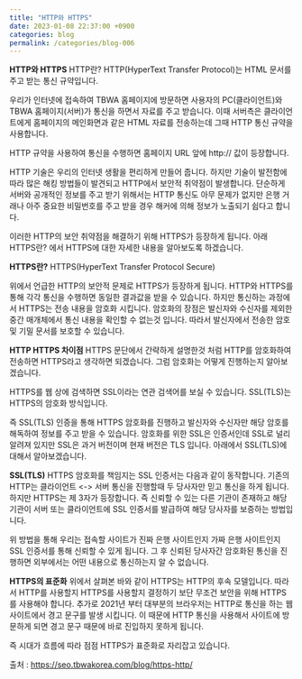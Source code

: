 ```yaml
---
title: "HTTP와 HTTPS"
date: 2023-01-08 22:37:00 +0900
categories: blog
permalink: /categories/blog-006
---
```


**HTTP와 HTTPS**
HTTP란?
HTTP(HyperText Transfer Protocol)는 HTML 문서를 주고 받는 통신 규약입니다.

우리가 인터넷에 접속하여 TBWA 홈페이지에 방문하면 사용자의 PC(클라이언트)와 TBWA 홈페이지(서버)가 통신을 하면서 자료를 주고 받습니다. 이때 서버측은 클라이언트에게 홈페이지의 메인화면과 같은 HTML 자료를 전송하는데 그때 HTTP 통신 규약을 사용합니다.

HTTP 규약을 사용하여 통신을 수행하면 홈페이지 URL 앞에 http:// 값이 등장합니다.

HTTP 기술은 우리의 인터넷 생활을 편리하게 만들어 줍니다. 하지만 기술이 발전함에 따라 많은 해킹 방법들이 발견되고 HTTP에서 보안적 취약점이 발생합니다. 단순하게 서버와 공개적인 정보를 주고 받기 위해서는 HTTP 통신도 아무 문제가 없지만 은행 거래나 아주 중요한 비밀번호를 주고 받을 경우 해커에 의해 정보가 노출되기 쉽다고 합니다.

이러한 HTTP의 보안 취약점을 해결하기 위해 HTTPS가 등장하게 됩니다. 아래 HTTPS란? 에서 HTTPS에 대한 자세한 내용을 알아보도록 하겠습니다.

**HTTPS란?**
HTTPS(HyperText Transfer Protocol Secure)

위에서 언급한 HTTP의 보안적 문제로 HTTPS가 등장하게 됩니다. HTTP와 HTTPS를 통해 각각 통신을 수행하면 동일한 결과값을 받을 수 있습니다. 하지만 통신하는 과정에서 HTTPS는 전송 내용을 암호화 시킵니다. 암호화의 장점은 발신자와 수신자를 제외한 중간 매개체에서 통신 내용을 확인할 수 없는것 입니다. 따라서 발신자에서 전송한 암호 및 기밀 문서를 보호할 수 있습니다.

**HTTP HTTPS 차이점**
HTTPS 문단에서 간략하게 설명한것 처럼 HTTP를 암호화하여 전송하면 HTTPS라고 생각하면 되겠습니다. 그럼 암호화는 어떻게 진행하는지 알아보겠습니다.

HTTPS를 웹 상에 검색하면 SSL이라는 연관 검색어를 보실 수 있습니다. SSL(TLS)는 HTTPS의 암호화 방식입니다.

즉 SSL(TLS) 인증을 통해 HTTPS 암호화를 진행하고 발신자와 수신자만 해당 암호를 해독하여 정보를 주고 받을 수 있습니다. 암호화를 위한 SSL은 인증서인데 SSL로 널리 알려져 있지만 SSL은 과거 버전이며 현재 버전은 TLS 입니다. 아래에서 SSL(TLS)에 대해서 알아보겠습니다.

**SSL(TLS)**
HTTPS 암호화를 책임지는 SSL 인증서는 다음과 같이 동작합니다. 기존의 HTTP는 클라이언트 <-> 서버 통신을 진행할때 두 당사자만 믿고 통신을 하게 됩니다. 하지만 HTTPS는 제 3자가 등장합니다. 즉 신뢰할 수 있는 다른 기관이 존재하고 해당 기관이 서버 또는 클라이언트에 SSL 인증서를 발급하여 해당 당사자를 보증하는 방법입니다.

위 방법을 통해 우리는 접속할 사이트가 진짜 은행 사이트인지 가짜 은행 사이트인지 SSL 인증서를 통해 신뢰할 수 있게 됩니다. 그 후 신뢰된 당사자간 암호화된 통신을 진행하면 외부에서는 어떤 내용으로 통신하는지 알 수 없습니다.

**HTTPS의 표준화**
위에서 살펴본 바와 같이 HTTPS는 HTTP의 후속 모델입니다. 따라서 HTTP를 사용할지 HTTPS를 사용할지 결정하기 보단 무조건 보안을 위해 HTTPS를 사용해야 합니다. 추가로 2021년 부터 대부분의 브라우저는 HTTP로 통신을 하는 웹사이트에서 경고 문구를 발생 시킵니다. 이 때문에 HTTP 통신을 사용해서 사이트에 방문하게 되면 경고 문구 때문에 바로 진입하지 못하게 됩니다.

즉 시대가 흐름에 따라 점점 HTTPS가 표준화로 자리잡고 있습니다.

출처 : https://seo.tbwakorea.com/blog/https-http/